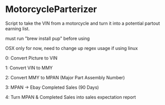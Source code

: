 # MotorcycleParterizer

Script to take the VIN from a motorcycle and turn it into a potential partout earning list.

must run "brew install pup" before using

OSX only for now, need to change up regex usage if using linux


0: Convert Picture to VIN

1: Convert VIN to MMY 

2: Convert MMY to MPAN (Major Part Assembly Number)

3: MPAN -> Ebay Completed Sales (90 Days)

4: Turn MPAN & Completed Sales into sales expectation report
